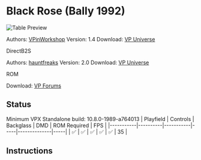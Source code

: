 # Black Rose (Bally 1992)

![Table Preview](../../images/vpx-blackrose.png)

Authors: [VPinWorkshop](https://vpuniverse.com/profile/40692-vpinworkshop/)
Version: 1.4
Download: [VP Universe](https://vpuniverse.com/files/file/7935-black-rose-bally-1992-vpw-mod/)

DirectB2S

Authors: [hauntfreaks](https://vpuniverse.com/profile/5216-hauntfreaks/)
Version: 2.0
Download: [VP Universe](https://vpuniverse.com/files/file/12224-black-rose-bally-1992-b2s-with-full-dmd/)

ROM

Download: [VP Forums](https://www.vpforums.org/index.php?app=downloads&showfile=256)

## Status 

Minimum VPX Standalone build: 10.8.0-1989-a764013
| Playfield | Controls | Backglass | DMD | ROM Required | FPS | 
|-----------|----------|-----------|-----|--------------|-----|
| :white_check_mark: | :white_check_mark: | :white_check_mark: | :white_check_mark: | :white_check_mark: | 35 |

## Instructions

